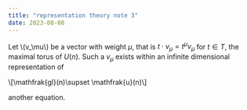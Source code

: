 ```yaml
---
title: "representation theory note 3"
date: 2023-08-08
---
```



Let \\(v_\mu\\) be a vector with weight $\mu$, that is $t\cdot v_\mu=t^\mu v_\mu$ for $t\in T$, the maximal torus of $U(n)$. Such a $v_\mu$ exists within an infinite dimensional representation of 

\\[\mathfrak{gl}(n)\supset \mathfrak{u}(n)\\]

another equation.